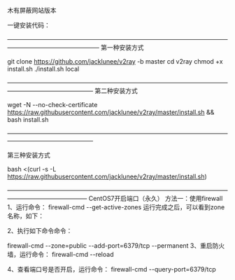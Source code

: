 木有屏蔽网站版本

一键安装代码：

———————————————————————————————————————————————————
第一种安装方式

git clone https://github.com/jacklunee/v2ray -b master
cd v2ray
chmod +x install.sh
./install.sh local 

——————————————————————————————————————————————————
第二种安装方式

wget -N --no-check-certificate https://raw.githubusercontent.com/jacklunee/v2ray/master/install.sh && bash install.sh

——————————————————————————————————————————————————

第三种安装方式

bash <(curl -s -L https://raw.githubusercontent.com/jacklunee/v2ray/master/install.sh)

—————————————————————————————————————————————————
CentOS7开启端口（永久）
方法一：使用firewall
1、运行命令：
firewall-cmd --get-active-zones
运行完成之后，可以看到zone名称，如下：

2、执行如下命令命令：

firewall-cmd --zone=public --add-port=6379/tcp --permanent
3、重启防火墙，运行命令：
firewall-cmd --reload

4、查看端口号是否开启，运行命令：
firewall-cmd --query-port=6379/tcp
